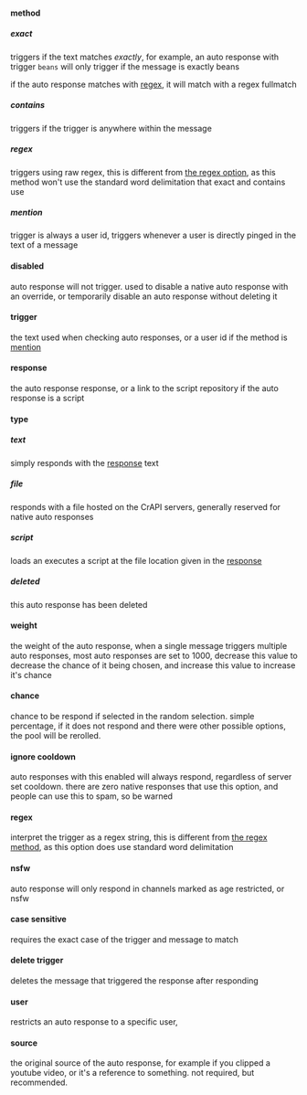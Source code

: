 #### method
##### exact
triggers if the text matches *exactly*, for example, an auto response with trigger `beans` will only trigger if the message is exactly beans

if the auto response matches with [regex](#regex_1), it will match with a regex fullmatch
##### contains
triggers if the trigger is anywhere within the message
##### regex
triggers using raw regex, this is different from [the regex option](#regex_1), as this method won't use the standard word delimitation that exact and contains use
##### mention
trigger is always a user id, triggers whenever a user is directly pinged in the text of a message
#### disabled
auto response will not trigger. used to disable a native auto response with an override, or temporarily disable an auto response without deleting it
#### trigger
the text used when checking auto responses, or a user id if the method is [mention](#mention)
#### response
the auto response response, or a link to the script repository if the auto response is a script
#### type
##### text
simply responds with the [response](#response) text
##### file
responds with a file hosted on the CrAPI servers, generally reserved for native auto responses
##### script
loads an executes a script at the file location given in the [response](#response)
##### deleted
this auto response has been deleted
#### weight
the weight of the auto response, when a single message triggers multiple auto responses, most auto responses are set to 1000, decrease this value to decrease the chance of it being chosen, and increase this value to increase it's chance
#### chance
chance to be respond if selected in the random selection. simple percentage, if it does not respond and there were other possible options, the pool will be rerolled.
#### ignore cooldown
auto responses with this enabled will always respond, regardless of server set cooldown. there are zero native responses that use this option, and people can use this to spam, so be warned
#### regex
interpret the trigger as a regex string, this is different from [the regex method](#regex), as this option does use standard word delimitation
#### nsfw
auto response will only respond in channels marked as age restricted, or nsfw
#### case sensitive
requires the exact case of the trigger and message to match
#### delete trigger
deletes the message that triggered the response after responding
#### user
restricts an auto response to a specific user, 
#### source
the original source of the auto response, for example if you clipped a youtube video, or it's a reference to something. not required, but recommended.